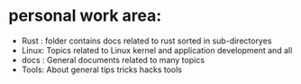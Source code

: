 # personal work area:

- Rust : folder contains docs related to rust sorted in sub-directoryes
- Linux: Topics related to Linux kernel and application development and all
- docs : General documents related to many topics
- Tools: About general tips tricks hacks tools

